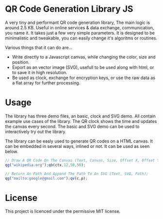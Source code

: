 # QR Code Generation Library JS
A very tiny and performant QR code generation library, The main logic is around 2.5 KB. Useful in online services &amp; data exchange, communication, you name it. It takes just a few very simple parameters. It is designed to be minimalistic and tweakable, you can easily change it's algoritms or routines.

Various things that it can do are...
* Write directly to a Javascript canvas, while changing the color, size and position.
* Export as an vector image (SVG), usefull to be used along with html, or to save it in high resolution.
* Be used as clock, exchange for encryption keys, or use the raw data as a flat array for further processing.

# Usage
The library has three demo files, an basic, clock and SVG demo. All contain example use cases of the library. 
The QR clock shows the time and updates the canvas every second. The basic and SVG demo can be used to interactively try out the library.

The library can be easly used to generate QR codes on a HTML canvas. It can be embedded in several ways, inlined or not. It can be used as seen below.

```javascript
// Draw A QR Code On The Canvas (Text, Canvas, Size, Offset X, Offset Y);
qg("wikipedia.org");qb(ctx,12,50,50);

// Return An Path And Append The Path To An SVG (Text, SVG, Path);
qg("mailto:google@gmail.com");qv(c,p);
```
# License
This project is licenced under the permissive MIT license.
